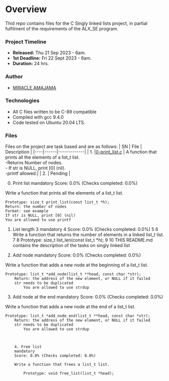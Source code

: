 # Overview #

Thid repo contains files for the C Singly linked lists project, in partial fulfilment of the requirements of the ALX_SE program.

### Project Timeline ###
- **Released:** Thu 21 Sep 2023 - 6am.
- **1st Deadline:** Fri 22 Sept 2023 - 6am.
- **Duration:** 24 hrs.

### Author ###
- [MIRACLE AMAJAMA](https://github.com/iceking-fct/)

### Technologies ##
- All C files written to be C-89 compatible
- Compiled with gcc 9.4.0
- Code tested on Ubuntu 20.04 LTS.

### Files ###
Files on the project are task based and are as follows:
| SN | File | Description |
|----|------|-------------|
| 1. |[0-print_list.c](https://github.com/) | A function that prints all the elements of a list_t list.</br>-Returns Number of nodes.</br>- If str is NULL, print [0] (nil).</br>-printf allowed.|
| 2. | Pending |





0. Print list
mandatory
Score: 0.0% (Checks completed: 0.0%)

Write a function that prints all the elements of a list_t list.

    Prototype: size_t print_list(const list_t *h);
    Return: the number of nodes
    Format: see example
    If str is NULL, print [0] (nil)
    You are allowed to use printf


1. List length
  3 mandatory
    4 Score: 0.0% (Checks completed: 0.0%)
      5
        6 Write a function that returns the number of elements in a linked list_t list.
	  7
	    8     Prototype: size_t list_len(const list_t *h);
	      9
	       10 THIS README.md contains the description of the tasks on singly linked list


2. Add node
mandatory
Score: 0.0% (Checks completed: 0.0%)

Write a function that adds a new node at the beginning of a list_t list.

    Prototype: list_t *add_node(list_t **head, const char *str);
        Return: the address of the new element, or NULL if it failed
	    str needs to be duplicated
	        You are allowed to use strdup



3. Add node at the end
mandatory
Score: 0.0% (Checks completed: 0.0%)

Write a function that adds a new node at the end of a list_t list.

    Prototype: list_t *add_node_end(list_t **head, const char *str);
        Return: the address of the new element, or NULL if it failed
	    str needs to be duplicated
	        You are allowed to use strdup



		4. Free list
		mandatory
		Score: 0.0% (Checks completed: 0.0%)

		Write a function that frees a list_t list.

		    Prototype: void free_list(list_t *head);

